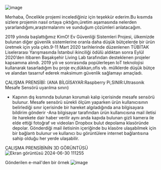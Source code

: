 ![image](https://github.com/erentalhatemur/KIMO-IoT-Codes/assets/165311868/7e44f502-b6ea-4168-b437-b29a5892528f)

Merhaba,
Öncelikle projemi incelediğiniz için teşekkür ederim.Bu kısımda sizlere projemin nasıl ortaya çıktığını,üretim aşamasında nelerden yararlandığımı,araştırmalarımı
ve sunduğum çözümleri anlatacağım.

2019 yılında başlattığımız KimO! Ev Güvenliği Sistemleri Projesi, ülkemizde bulunan diğer güvenlik sistemlerine oranla daha düşük bütçelerde bir ürün üretmek için yola çıktı.9-11 Mart 2020 tarihlerinde düzenlenen TÜBİTAK Liselerarası Yarışmasında İstanbul ikinciliği ödülü aldıktan sonra Eylül 2020’den itibaren Başakşehir Living Lab tarafından desteklenen projeler kapsamına alındı.
2019 yılı ve sonrasında popülerleşen IoT teknolojisi kullanarak tasarladığım bu proje ev,dükkan,ofis vb. mülklerde düşük bütçe ve alandan tasarruf ederek maksimum güvenlik sağlamayı amaçladı.

ÇALIŞMA PRENSİBİ:
(ANA BİLGİSAYAR:Raspberry Pi,SINIR:Ultrasonik Mesafe Sensörü uyarılma sınırı)
- Kapının dış kısmında bulunan korumalı kalıp içerisinde mesafe sensörü bulunur. Mesafe sensörü sürekli ölçüm yaparken ürün kullanıcısının belirlediği sınır içerisinde bir hareket algıladığında ana bilgisayara bildirim gönderir
-Ana bilgisayar tarafından ürün kullanıcısına mail iletisi ile harekete dair haber verilir aynı anda kapıda bulunan gizli kamera ile elde ettiği fotoğraf ve videoları Dropbox bulut depolama klasöründe depolar. Gönderdiği mail iletisinin içeriğinde bu klasöre ulaşabilmek için bir bağlantı bulunur ve kullanıcı bu görüntülere internet bağlantısına sahip olduğu her yerde ulaşabilir.

ÇALIŞMA PRENSİBİNİN 3D GÖRÜNTÜSÜ
![Ekran görüntüsü 2024-06-30 111255](https://github.com/erentalhatemur/KIMO-IoT-Codes/assets/165311868/056651c7-1a6f-44e8-90a8-fef1ac8931e3)


Gönderilen e-mail'den bir örnek
![image](https://github.com/erentalhatemur/KIMO-IoT-Codes/assets/165311868/1f942fc4-80d0-463a-b669-c41f7b950c02)






